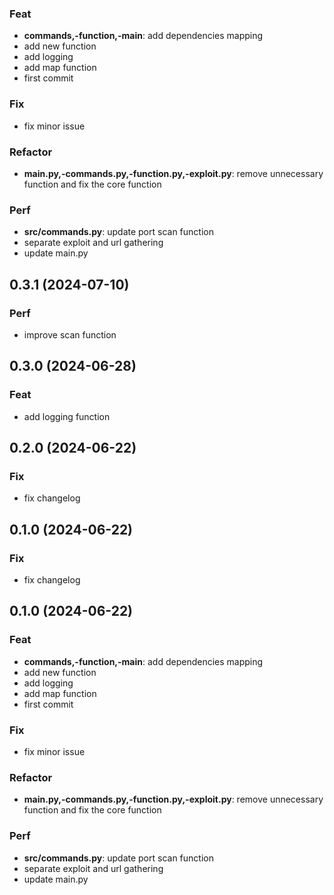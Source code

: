 ### Feat

- **commands,-function,-main**: add dependencies mapping
- add new function
- add logging
- add map function
- first commit

### Fix

- fix minor issue

### Refactor

- **main.py,-commands.py,-function.py,-exploit.py**: remove unnecessary function and fix the core function

### Perf

- **src/commands.py**: update port scan function
- separate exploit and url gathering
- update main.py

## 0.3.1 (2024-07-10)

### Perf

- improve scan function

## 0.3.0 (2024-06-28)

### Feat

- add logging function

## 0.2.0 (2024-06-22)

### Fix

- fix changelog

## 0.1.0 (2024-06-22)

### Fix

- fix changelog

## 0.1.0 (2024-06-22)

### Feat

- **commands,-function,-main**: add dependencies mapping
- add new function
- add logging
- add map function
- first commit

### Fix

- fix minor issue

### Refactor

- **main.py,-commands.py,-function.py,-exploit.py**: remove unnecessary function and fix the core function

### Perf

- **src/commands.py**: update port scan function
- separate exploit and url gathering
- update main.py
